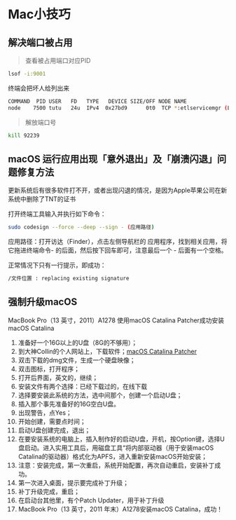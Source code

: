 # Mac小技巧
## 解决端口被占用

> 查看被占用端口对应PID

```bash
lsof -i:9001
```

终端会把坏人给列出来

```bash
COMMAND  PID USER   FD   TYPE   DEVICE SIZE/OFF NODE NAME
node    7500 tutu   24u  IPv4  0x27bd9      0t0  TCP *:etlservicemgr (LISTEN)
```

> 解放端口号

```bash
kill 92239
```

## macOS 运行应用出现「意外退出」及「崩溃闪退」问题修复方法

更新系统后有很多软件打不开，或者出现闪退的情况，是因为Apple苹果公司在新系统中删除了TNT的证书

打开终端工具输入并执行如下命令：

```bash
sudo codesign --force --deep --sign - (应用路径)
```

应用路径：打开访达（Finder），点击左侧导航栏的 应用程序，找到相关应用，将它拖进终端命令- 的后面，然后按下回车即可，注意最后一个 - 后面有一个空格。

正常情况下只有一行提示，即成功：

```bash
/文件位置 : replacing existing signature
```

## 强制升级macOS

MacBook Pro（13 英寸，2011）A1278 使用macOS Catalina Patcher成功安装macOS Catalina

1. 准备好一个16G以上的U盘（8G的不够用）；
2. 到大神Collin的个人网站上，下载软件；[macOS Catalina Patcher](http://dosdude1.com/catalina/)
3. 双击下载的dmg文件，生成一个硬盘映像；
4. 双击图标，打开程序；
5. 打开后界面，英文的，继续；
6. 安装文件有两个选择：已经下载过的，在线下载
7. 选择要安装此系统的方法，选中间那个，创建一个启动U盘；
8. 插入那个事先准备好的16G空白U盘。
9. 出现警告，点Yes；
10. 开始创建，需要点时间；
11. 启动U盘创建完成，退出；
12. 在要安装系统的电脑上，插入制作好的启动U盘，开机，按Option键，选择U盘启动。进入实用工具后，用磁盘工具“将内部驱动器（用于安装macOS Catalina的驱动器）格式化为APFS，进入重新安装macOS开始安装；
13. 注意：安装完成，第一次重启，系统开始配置，再次自动重启，安装补丁成功。
14. 第一次进入桌面，提示要完成补丁升级；
15. 补丁升级完成，重启；
16. 在启动台其他里，有个Patch Updater，用于补丁升级
17. MacBook Pro（13 英寸，2011 年末）A1278安装macOS Catalina，成功！
